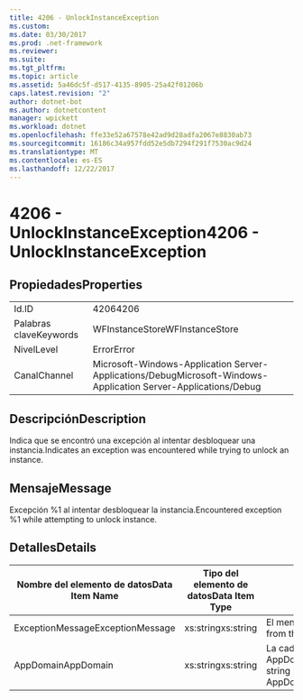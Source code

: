 ```yaml
---
title: 4206 - UnlockInstanceException
ms.custom: 
ms.date: 03/30/2017
ms.prod: .net-framework
ms.reviewer: 
ms.suite: 
ms.tgt_pltfrm: 
ms.topic: article
ms.assetid: 5a46dc5f-d517-4135-8905-25a42f01206b
caps.latest.revision: "2"
author: dotnet-bot
ms.author: dotnetcontent
manager: wpickett
ms.workload: dotnet
ms.openlocfilehash: ffe33e52a67578e42ad9d28adfa2067e8830ab73
ms.sourcegitcommit: 16186c34a957fdd52e5db7294f291f7530ac9d24
ms.translationtype: MT
ms.contentlocale: es-ES
ms.lasthandoff: 12/22/2017
---
```

# <a name="4206---unlockinstanceexception"></a><span data-ttu-id="6b33d-102">4206 - UnlockInstanceException</span><span class="sxs-lookup"><span data-stu-id="6b33d-102">4206 - UnlockInstanceException</span></span>
## <a name="properties"></a><span data-ttu-id="6b33d-103">Propiedades</span><span class="sxs-lookup"><span data-stu-id="6b33d-103">Properties</span></span>  
  
|||  
|-|-|  
|<span data-ttu-id="6b33d-104">Id.</span><span class="sxs-lookup"><span data-stu-id="6b33d-104">ID</span></span>|<span data-ttu-id="6b33d-105">4206</span><span class="sxs-lookup"><span data-stu-id="6b33d-105">4206</span></span>|  
|<span data-ttu-id="6b33d-106">Palabras clave</span><span class="sxs-lookup"><span data-stu-id="6b33d-106">Keywords</span></span>|<span data-ttu-id="6b33d-107">WFInstanceStore</span><span class="sxs-lookup"><span data-stu-id="6b33d-107">WFInstanceStore</span></span>|  
|<span data-ttu-id="6b33d-108">Nivel</span><span class="sxs-lookup"><span data-stu-id="6b33d-108">Level</span></span>|<span data-ttu-id="6b33d-109">Error</span><span class="sxs-lookup"><span data-stu-id="6b33d-109">Error</span></span>|  
|<span data-ttu-id="6b33d-110">Canal</span><span class="sxs-lookup"><span data-stu-id="6b33d-110">Channel</span></span>|<span data-ttu-id="6b33d-111">Microsoft-Windows-Application Server-Applications/Debug</span><span class="sxs-lookup"><span data-stu-id="6b33d-111">Microsoft-Windows-Application Server-Applications/Debug</span></span>|  
  
## <a name="description"></a><span data-ttu-id="6b33d-112">Descripción</span><span class="sxs-lookup"><span data-stu-id="6b33d-112">Description</span></span>  
 <span data-ttu-id="6b33d-113">Indica que se encontró una excepción al intentar desbloquear una instancia.</span><span class="sxs-lookup"><span data-stu-id="6b33d-113">Indicates an exception was encountered while trying to unlock an instance.</span></span>  
  
## <a name="message"></a><span data-ttu-id="6b33d-114">Mensaje</span><span class="sxs-lookup"><span data-stu-id="6b33d-114">Message</span></span>  
 <span data-ttu-id="6b33d-115">Excepción %1 al intentar desbloquear la instancia.</span><span class="sxs-lookup"><span data-stu-id="6b33d-115">Encountered exception %1 while attempting to unlock instance.</span></span>  
  
## <a name="details"></a><span data-ttu-id="6b33d-116">Detalles</span><span class="sxs-lookup"><span data-stu-id="6b33d-116">Details</span></span>  
  
|<span data-ttu-id="6b33d-117">Nombre del elemento de datos</span><span class="sxs-lookup"><span data-stu-id="6b33d-117">Data Item Name</span></span>|<span data-ttu-id="6b33d-118">Tipo del elemento de datos</span><span class="sxs-lookup"><span data-stu-id="6b33d-118">Data Item Type</span></span>|<span data-ttu-id="6b33d-119">Descripción</span><span class="sxs-lookup"><span data-stu-id="6b33d-119">Description</span></span>|  
|--------------------|--------------------|-----------------|  
|<span data-ttu-id="6b33d-120">ExceptionMessage</span><span class="sxs-lookup"><span data-stu-id="6b33d-120">ExceptionMessage</span></span>|<span data-ttu-id="6b33d-121">xs:string</span><span class="sxs-lookup"><span data-stu-id="6b33d-121">xs:string</span></span>|<span data-ttu-id="6b33d-122">El mensaje de la excepción SQL.</span><span class="sxs-lookup"><span data-stu-id="6b33d-122">The message from the SQL exception.</span></span>|  
|<span data-ttu-id="6b33d-123">AppDomain</span><span class="sxs-lookup"><span data-stu-id="6b33d-123">AppDomain</span></span>|<span data-ttu-id="6b33d-124">xs:string</span><span class="sxs-lookup"><span data-stu-id="6b33d-124">xs:string</span></span>|<span data-ttu-id="6b33d-125">La cadena devuelta por AppDomain.CurrentDomain.FriendlyName.</span><span class="sxs-lookup"><span data-stu-id="6b33d-125">The string returned by AppDomain.CurrentDomain.FriendlyName.</span></span>|
